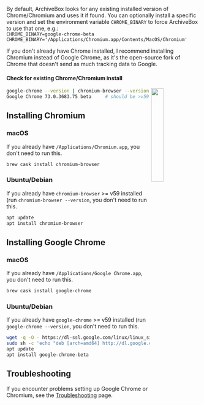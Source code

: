 By default, ArchiveBox looks for any existing installed version of Chrome/Chromium and uses it if found.  You can optionally install a specific version and set the environment variable `CHROME_BINARY` to force ArchiveBox to use that one, e.g.:  
    `CHROME_BINARY=google-chrome-beta`
    `CHROME_BINARY='/Applications/Chromium.app/Contents/MacOS/Chromium'`

If you don't already have Chrome installed, I recommend installing Chromium instead of Google Chrome, as it's the open-source fork of Chrome that doesn't send as much tracking data to Google.

#### Check for existing Chrome/Chromium install

<img src="https://i.imgur.com/FxFoIMH.jpg" width="25%" align="right"/> 

```bash
google-chrome --version | chromium-browser --version
Google Chrome 73.0.3683.75 beta     # should be >v59
```

## Installing Chromium

### macOS
If you already have `/Applications/Chromium.app`, you don't need to run this.
```bash
brew cask install chromium-browser
```

### Ubuntu/Debian
If you already have `chromium-browser` >= v59 installed (run `chromium-browser --version`, you don't need to run this.
```bash
apt update
apt install chromium-browser
```

## Installing Google Chrome

### macOS
If you already have `/Applications/Google Chrome.app`, you don't need to run this.
```bash
brew cask install google-chrome
```
### Ubuntu/Debian
If you already have `google-chrome` >= v59 installed (run `google-chrome --version`, you don't need to run this.
```bash
wget -q -O - https://dl-ssl.google.com/linux/linux_signing_key.pub | sudo apt-key add -
sudo sh -c 'echo "deb [arch=amd64] http://dl.google.com/linux/chrome/deb/ stable main" >> /etc/apt/sources.list.d/google-chrome.list'
apt update
apt install google-chrome-beta
```

## Troubleshooting

If you encounter problems setting up Google Chrome or Chromium, see the [Troubleshooting](https://github.com/pirate/ArchiveBox/wiki/Troubleshooting#chromiumgoogle-chrome) page.